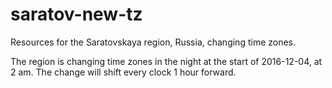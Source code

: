 # saratov-new-tz
Resources for the Saratovskaya region, Russia, changing time zones.

The region is changing time zones in the night at the start of 2016-12-04, at 2 am. The change will shift every clock 1 hour forward.
